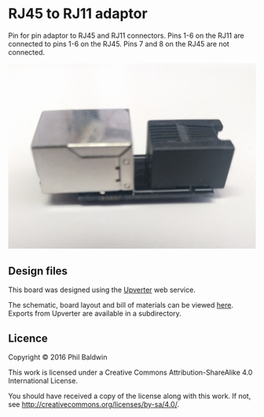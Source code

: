 # RJ45 to RJ11 adaptor

Pin for pin adaptor to RJ45 and RJ11 connectors. Pins 1-6 on the RJ11 are connected to pins 1-6 on the RJ45. Pins 7 and 8 on the RJ45 are not connected.

![Board photo](./board-photo.jpg)

## Design files

This board was designed using the [Upverter](https://upverter.com) web service.

The schematic, board layout and bill of materials can be viewed [here](https://upverter.com/Trebuchetindustries/a729da65489fed32/RJ45-to-RJ11-adaptor/). Exports from Upverter are available in a subdirectory.

## Licence

Copyright © 2016 Phil Baldwin

This work is licensed under a Creative Commons Attribution-ShareAlike 4.0 International License.

You should have received a copy of the license along with this work. If not, see <http://creativecommons.org/licenses/by-sa/4.0/>.
